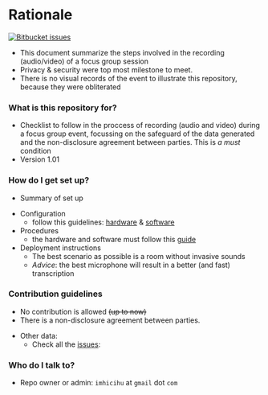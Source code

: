 # Rationale #
[![Bitbucket issues](https://img.shields.io/badge/issues-closed-green.svg)]()

* This document summarize the steps involved in the recording (audio/video) of a focus group session
* Privacy & security were top most milestone to meet.
* There is no visual records of the event to illustrate this repository, because they were obliterated

### What is this repository for? ###

* Checklist to follow in the proccess of recording (audio and video) during a focus group event, focussing on the safeguard of the data generated and the non-disclosure agreement between parties. This is *a must* condition 
* Version 1.01

### How do I get set up? ###

* Summary of set up
+ Configuration
    * follow this guidelines: [hardware](https://bitbucket.org/imhicihu/focus-group-2016/issues/11/workflow-hardware-involved) & [software](https://bitbucket.org/imhicihu/focus-group-2016/issues/12/workflow-software-involved)
+ Procedures
    * the hardware and software must follow this [guide](https://bitbucket.org/imhicihu/focus-group-2016/src/eb6c6187fea0b41ba63816070eaf06fd275cfb0f/Procedures.md?at=default&fileviewer=file-view-default)
+ Deployment instructions
    * The best scenario as possible is a room without invasive sounds
    * _Advice_: the best microphone will result in a better (and fast) transcription 

### Contribution guidelines ###

* No contribution is allowed ~~(up to now)~~
* There is a non-disclosure agreement between parties.
+ Other data:
    * Check all the [issues](https://bitbucket.org/imhicihu/focus-group-2016/issues):

### Who do I talk to? ###

* Repo owner or admin: `imhicihu` at `gmail` dot `com`